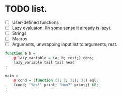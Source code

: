 # TODO list.

* [ ] User-defined functions
* [ ] Lazy evaluaton. (In some sense it already is lazy).
* [ ] Strings
* [ ] Macros
* [ ] Arguments, unwrapping input list to arguments, rest.
```r
function a b =
	@ lazy_variable = (a; b; rest;) cons;
	lazy_variable tail tail head
;

main =
	@ cond = (function (1; 2; 3;); 3;) eql;
	(cond; "Yes!" print; "Hmm?" print;) if;
;
```
